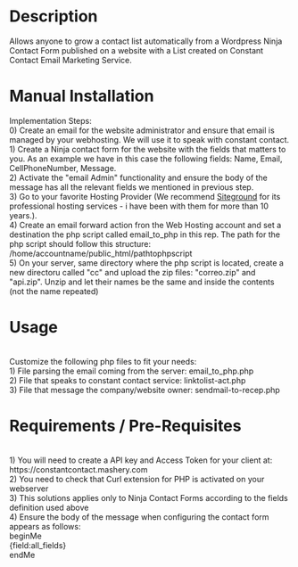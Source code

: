 <h1>Description</h1>
Allows anyone to grow a contact list automatically from a Wordpress Ninja Contact Form published on a website with a List created on Constant Contact Email Marketing Service.
<p/>
<h1>Manual Installation</h1>
Implementation Steps:<br/>
0) Create an email for the website administrator and ensure that email is managed by your webhosting. We will use it to speak with constant contact.<br/>
1) Create a Ninja contact form for the website with the fields that matters to you. As an example we have in this case the following fields: Name, Email, CellPhoneNumber, Message.<br/>
2) Activate the "email Admin" functionality and ensure the body of the message has all the relevant fields we mentioned in previous step.<br/>
3) Go to your favorite Hosting Provider (We recommend <a href="https://www.siteground.com/?referrer_id=6923457" target="_blank">Siteground</a> for its professional hosting services - i have been with them for more than 10 years.).<br/>
4) Create an email forward action fron the Web Hosting account and set a destination the php script called email_to_php in this rep.
The path for the php script should follow this structure: /home/accountname/public_html/pathtophpscript<br/>
5) On your server, same directory where the php script is located, create a new directoru called "cc" and upload the zip files: "correo.zip" and "api.zip". Unzip and let their names be the same and inside the contents (not the name repeated)<br/>
<p/>
<h1>Usage</h1>
<br/>
Customize the following php files to fit your needs:<br/>
1) File parsing the email coming from the server: email_to_php.php<br/>
2) File that speaks to constant contact service: linktolist-act.php<br/>
3) File that message the company/website owner: sendmail-to-recep.php<br/>

<p/>
<h1>Requirements / Pre-Requisites</h1>
<br/>
1) You will need to create a API key and Access Token for your client at: https://constantcontact.mashery.com<br/>
2) You need to check that Curl extension for PHP is activated on your webserver<br/>
3) This solutions applies only to Ninja Contact Forms according to the fields definition used above<br/>
4) Ensure the body of the message when configuring the contact form appears as follows:
<br/>
beginMe<br/>
{field:all_fields}<br/>
endMe
<br/>

